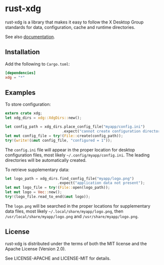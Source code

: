 rust-xdg
========

rust-xdg is a library that makes it easy to follow the X Desktop Group
standards for data, configuration, cache and runtime directories.

See also [documentation](https://whitequark.github.io/rust-xdg/xdg/).

Installation
------------

Add the following to `Cargo.toml`:

```toml
[dependencies]
xdg = "*"
```

Examples
--------

To store configuration:

```rust
extern crate xdg;
let xdg_dirs = xdg::XdgDirs::new();

let config_path = xdg_dirs.place_config_file("myapp/config.ini")
                          .expect("cannot create configuration directory");
let mut config_file = try!(File::create(config_path));
try!(write!(&mut config_file, "configured = 1"));
```

The `config.ini` file will appear in the proper location for desktop
configuration files, most likely `~/.config/myapp/config.ini`.
The leading directories will be automatically created.

To retrieve supplementary data:

```rust
let logo_path = xdg_dirs.find_config_file("myapp/logo.png")
                        .expect("application data not present");
let mut logo_file = try!(File::open(logo_path));
let mut logo = Vec::new();
try!(logo_file.read_to_end(&mut logo));
```

The `logo.png` will be searched in the proper locations for
supplementary data files, most likely `~/.local/share/myapp/logo.png`,
then `/usr/local/share/myapp/logo.png` and `/usr/share/myapp/logo.png`.

License
-------

rust-xdg is distributed under the terms of both the MIT license
and the Apache License (Version 2.0).

See LICENSE-APACHE and LICENSE-MIT for details.

